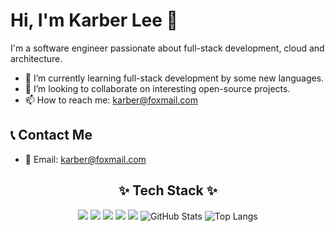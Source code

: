 # Hi, I'm Karber Lee 👋

I'm a software engineer passionate about full-stack development, cloud and architecture.

- 🌱 I’m currently learning full-stack development by some new languages.
- 👯 I’m looking to collaborate on interesting open-source projects.
- 📫 How to reach me: [karber@foxmail.com](mailto:karber@foxmail.com)

## 📞 Contact Me
- 📧 Email: karber@foxmail.com

<!--
![My Avatar](https://avatars.githubusercontent.com/u/59903832?v=4)

## 💼 Skills
- Languages: JavaScript, TypeScript, Java
- Frameworks: Vue, Node.js, Nest, Express, Koa
- Databases: PostgreSQL, MySQL, MongoDB, CouchDB, Redis
- Tools: Git, Docker, Kubernetes, Jenkins, Nginx, SonarQube
-->

## <div align="center">✨ Tech Stack ✨</div>

<div align="center">

![](https://github-profile-summary-cards.vercel.app/api/cards/profile-details?username=karberlee&theme=radical)
![](https://github-profile-summary-cards.vercel.app/api/cards/repos-per-language?username=karberlee&theme=radical)
![](https://github-profile-summary-cards.vercel.app/api/cards/most-commit-language?username=karberlee&theme=radical)
![](https://github-profile-summary-cards.vercel.app/api/cards/stats?username=karberlee&theme=radical)
![](https://github-profile-summary-cards.vercel.app/api/cards/productive-time?username=karberlee&theme=radical)
![GitHub Stats](https://github-readme-stats.vercel.app/api?username=karberlee&show_icons=true&hide_title=true&count_private=true&theme=dark)
![Top Langs](https://github-readme-stats.vercel.app/api/top-langs/?username=karberlee&layout=compact&theme=dark)

</div>

<!--
<div align="center">

![Readme Card](https://github-readme-stats.vercel.app/api/pin/?username=karberlee&repo=nestjs-typescript-mongo-demo&show_owner=true)
![Readme Card](https://github-readme-stats.vercel.app/api/pin/?username=karberlee&repo=vue3-vite5-vuetify3-demo&show_owner=true)

</div>
-->






<!--
**karberlee/karberlee** is a ✨ _special_ ✨ repository because its `README.md` (this file) appears on your GitHub profile.

Here are some ideas to get you started:

- 🔭 I’m currently working on ...
- 🌱 I’m currently learning ...
- 👯 I’m looking to collaborate on ...
- 🤔 I’m looking for help with ...
- 💬 Ask me about ...
- 📫 How to reach me: ...
- 😄 Pronouns: ...
- ⚡ Fun fact: ...
-->

